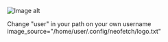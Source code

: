 ![Image alt](https://github.com/{username}/{repository}/raw/{branch}/{path}/image.png)

Change "user" in your path on your own username
image_source="/home/user/.config/neofetch/logo.txt"
